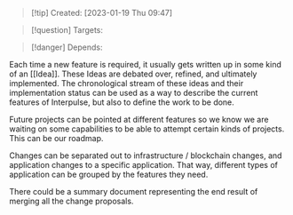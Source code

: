 
>[!tip] Created: [2023-01-19 Thu 09:47]

>[!question] Targets: 

>[!danger] Depends: 

Each time a new feature is required, it usually gets written up in some kind of an [[Idea]]. These Ideas are debated over, refined, and ultimately implemented.  The chronological stream of these ideas and their implementation status can be used as a way to describe the current features of Interpulse, but also to define the work to be done.

Future projects can be pointed at different features so we know we are waiting on some capabilities to be able to attempt certain kinds of projects.  This can be our roadmap.

Changes can be separated out to infrastructure / blockchain changes, and application changes to a specific application.  That way, different types of application can be grouped by the features they need.

There could be a summary document representing the end result of merging all the change proposals.